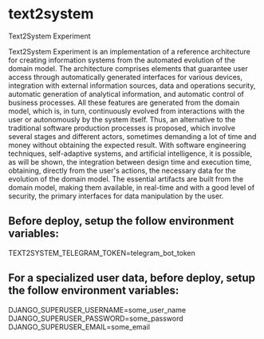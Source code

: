 # text2system
Text2System Experiment

Text2System Experiment is an implementation of a reference architecture for creating information systems from the automated evolution of the domain model. The architecture comprises elements that guarantee user access through automatically generated interfaces for various devices, integration with external information sources, data and operations security, automatic generation of analytical information, and automatic control of business processes. All these features are generated from the domain model, which is, in turn, continuously evolved from interactions with the user or autonomously by the system itself.
Thus, an alternative to the traditional software production processes is proposed, which involve several stages and different actors, sometimes demanding a lot of time and money without obtaining the expected result.
With software engineering techniques, self-adaptive systems, and artificial intelligence, it is possible, as will be shown, the integration between design time and execution time, obtaining, directly from the user's actions, the necessary data for the evolution of the domain model. The essential artifacts are built from the domain model, making them available, in real-time and with a good level of security, the primary interfaces for data manipulation by the user.

## Before deploy, setup the follow environment variables:
TEXT2SYSTEM_TELEGRAM_TOKEN=telegram_bot_token<br/>

## For a specialized user data, before deploy, setup the follow environment variables:
DJANGO_SUPERUSER_USERNAME=some_user_name<br/>
DJANGO_SUPERUSER_PASSWORD=some_password<br/>
DJANGO_SUPERUSER_EMAIL=some_email<br/>


